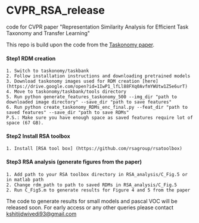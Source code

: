 # CVPR_RSA_release
code for CVPR paper "Representation Similarity Analysis for Efficient Task Taxonomy and Transfer Learning"

This repo is build upon the code from the [Taskonomy paper](http://taskonomy.stanford.edu/).
#### Step1 RDM creation
```
1. Switch to taskonomy/taskbank
2. Follow installation instructions and downloading pretrained models
3. Download taskonomy images used for RDM creation [here] (https://drive.google.com/open?id=1IwP1_lfLl88FXq0AvfmYWUtw1Z5e6urT)
4. Move to taskonomy/taskbank/tools directory
5. Run python generate_features_taskonomy_500 --img_dir "path to downloaded image directory" --save_dir "path to save features"
6. Run python create_taskonomy_RDMs_enc_final.py --feat_dir "path to saved features" --save_dir "path to save RDMs"
P.S.: Make sure you have enough space as saved features require lot of space (67 GB).
```

#### Step2 Install RSA toolbox
```
1. Install [RSA tool box] (https://github.com/rsagroup/rsatoolbox)
```

#### Step3 RSA analysis (generate figures from the paper)
```
1. Add path to your RSA toolbox directory in RSA_analysis/C_Fig.5 or in matlab path
2. Change rdm_path to path to saved RDMs in RSA_analysis/C_Fig.5
2. Run C_Fig5.m to generate results for Figure 4 and 5 from the paper
```

The code to generate results for small models and pascal VOC will be released soon. For early access or any other queries please contact kshitijdwivedi93@gmail.com
